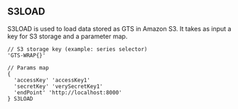 ## S3LOAD

S3LOAD is used to load data stored as GTS in Amazon S3. It takes as input a key for S3 storage and a parameter map.

```
// S3 storage key (example: series selector)
'GTS-WRAP{}'

// Params map
{ 
  'accessKey' 'accessKey1'
  'secretKey' 'verySecretKey1'
  'endPoint' 'http://localhost:8000'
} S3LOAD
```

